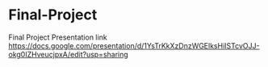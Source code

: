 # Final-Project
Final Project
Presentation link 
https://docs.google.com/presentation/d/1YsTrKkXzDnzWGElksHiISTcvOJJ-okg0IZHveucjpxA/edit?usp=sharing
